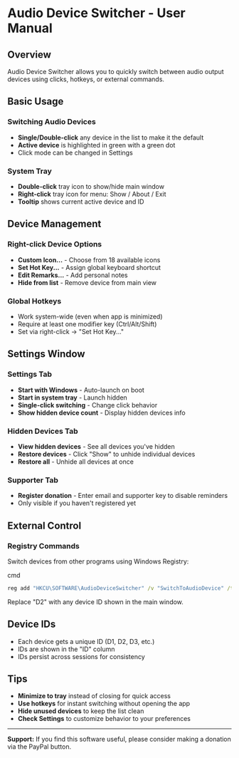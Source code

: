 # Audio Device Switcher - User Manual

## Overview

Audio Device Switcher allows you to quickly switch between audio output devices using clicks, hotkeys, or external commands.

## Basic Usage

### Switching Audio Devices

-   **Single/Double-click** any device in the list to make it the default
-   **Active device** is highlighted in green with a green dot
-   Click mode can be changed in Settings

### System Tray

-   **Double-click** tray icon to show/hide main window
-   **Right-click** tray icon for menu: Show / About / Exit
-   **Tooltip** shows current active device and ID

## Device Management

### Right-click Device Options

-   **Custom Icon...** - Choose from 18 available icons
-   **Set Hot Key...** - Assign global keyboard shortcut
-   **Edit Remarks...** - Add personal notes
-   **Hide from list** - Remove device from main view

### Global Hotkeys

-   Work system-wide (even when app is minimized)
-   Require at least one modifier key (Ctrl/Alt/Shift)
-   Set via right-click → "Set Hot Key..."

## Settings Window

### Settings Tab

-   **Start with Windows** - Auto-launch on boot
-   **Start in system tray** - Launch hidden
-   **Single-click switching** - Change click behavior
-   **Show hidden device count** - Display hidden devices info

### Hidden Devices Tab

-   **View hidden devices** - See all devices you've hidden
-   **Restore devices** - Click "Show" to unhide individual devices
-   **Restore all** - Unhide all devices at once

### Supporter Tab

-   **Register donation** - Enter email and supporter key to disable reminders
-   Only visible if you haven't registered yet

## External Control

### Registry Commands

Switch devices from other programs using Windows Registry:

cmd

```cmd
reg add "HKCU\SOFTWARE\AudioDeviceSwitcher" /v "SwitchToAudioDevice" /t REG_SZ /d "D2" /f
```

Replace "D2" with any device ID shown in the main window.

## Device IDs

-   Each device gets a unique ID (D1, D2, D3, etc.)
-   IDs are shown in the "ID" column
-   IDs persist across sessions for consistency

## Tips

-   **Minimize to tray** instead of closing for quick access
-   **Use hotkeys** for instant switching without opening the app
-   **Hide unused devices** to keep the list clean
-   **Check Settings** to customize behavior to your preferences

----------

**Support:** If you find this software useful, please consider making a donation via the PayPal button.
